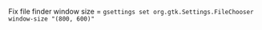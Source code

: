 

Fix file finder window size = `gsettings set org.gtk.Settings.FileChooser window-size "(800, 600)"`